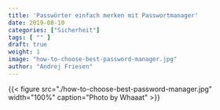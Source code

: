 ```yaml
---
title: 'Passwörter einfach merken mit Passwortmanager'
date: 2019-08-10
categories: ["Sicherheit"]
tags: [ "" ]
draft: true
weight: 1
image: "how-to-choose-best-password-manager.jpg"
author: "Andrej Friesen"
---
```


{{< figure src="./how-to-choose-best-password-manager.jpg" width="100%" caption="Photo by Whaaat" >}}


<!--more-->

